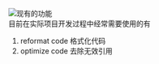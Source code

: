 ![现有的功能](https://cdn.nlark.com/yuque/0/2023/png/2923644/1688377018505-1e4dcbea-7793-42d7-b5d1-a1a17bdf9111.png#averageHue=%233d4144&clientId=u83a22455-ee8e-4&from=paste&height=595&id=u6e28b31a&originHeight=892&originWidth=640&originalType=binary&ratio=1.5&rotation=0&showTitle=true&size=69420&status=done&style=none&taskId=u6a4b88a7-d53b-4093-8adb-51645a5a445&title=%E7%8E%B0%E6%9C%89%E7%9A%84%E5%8A%9F%E8%83%BD&width=426.6666666666667 "现有的功能")<br />目前在实际项目开发过程中经常需要使用的有

1. reformat code 格式化代码
2. optimize code 去除无效引用
